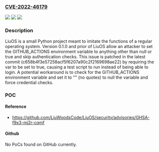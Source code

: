 ### [CVE-2022-46179](https://cve.mitre.org/cgi-bin/cvename.cgi?name=CVE-2022-46179)
![](https://img.shields.io/static/v1?label=Product&message=LiuOS&color=blue)
![](https://img.shields.io/static/v1?label=Version&message=%3C%3D%200.1.0%20&color=brightgreen)
![](https://img.shields.io/static/v1?label=Vulnerability&message=CWE-639%3A%20Authorization%20Bypass%20Through%20User-Controlled%20Key&color=brightgreen)

### Description

LiuOS is a small Python project meant to imitate the functions of a regular operating system. Version 0.1.0 and prior of LiuOS allow an attacker to set the GITHUB_ACTIONS environment variable to anything other than null or true and skip authentication checks. This issue is patched in the latest commit (c658b4f3e57258acf5f6207a90c2f2169698ae22) by requiring the var to be set to true, causing a test script to run instead of being able to login. A potential workaround is to check for the GITHUB_ACTIONS environment variable and set it to "" (no quotes) to null the variable and force credential checks.

### POC

#### Reference
- https://github.com/LiuWoodsCode/LiuOS/security/advisories/GHSA-f9x3-mj2r-cqmf

#### Github
No PoCs found on GitHub currently.

